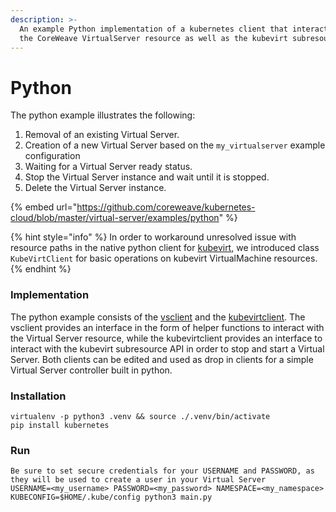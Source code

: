 ```yaml
---
description: >-
  An example Python implementation of a kubernetes client that interacts with
  the CoreWeave VirtualServer resource as well as the kubevirt subresource api.
---
```


# Python

The python example illustrates the following:

1. Removal of an existing Virtual Server.
2. Creation of a new Virtual Server based on the `my_virtualserver` example configuration
3. Waiting for a Virtual Server ready status.
4. Stop the Virtual Server instance and wait until it is stopped.
5. Delete the Virtual Server instance.

{% embed url="https://github.com/coreweave/kubernetes-cloud/blob/master/virtual-server/examples/python" %}

{% hint style="info" %}
In order to workaround unresolved issue with resource paths in the native python client for [kubevirt](https://github.com/kubevirt/client-python), we introduced class `KubeVirtClient` for basic operations on kubevirt VirtualMachine resources.
{% endhint %}

### Implementation

The python example consists of the [vsclient](https://github.com/coreweave/kubernetes-cloud/blob/master/virtual-server/examples/python/vsclient.py) and the [kubevirtclient](https://github.com/coreweave/kubernetes-cloud/blob/master/virtual-server/examples/python/kubevirtclient.py). The vsclient provides an interface in the form of helper functions to interact with the Virtual Server resource, while the kubevirtclient provides an interface to interact with the kubevirt subresource API in order to stop and start a Virtual Server. Both clients can be edited and used as drop in clients for a simple Virtual Server controller built in python.

### Installation

```
virtualenv -p python3 .venv && source ./.venv/bin/activate
pip install kubernetes
```

### Run

```
Be sure to set secure credentials for your USERNAME and PASSWORD, as they will be used to create a user in your Virtual Server
USERNAME=<my_username> PASSWORD=<my_password> NAMESPACE=<my_namespace> KUBECONFIG=$HOME/.kube/config python3 main.py
```
